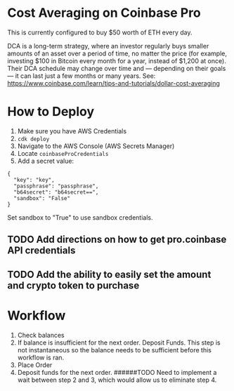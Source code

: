 
# Cost Averaging on Coinbase Pro

This is currently configured to buy $50 worth of ETH every day. 

DCA is a long-term strategy, where an investor regularly buys smaller amounts of an asset over a period of time, no matter the price (for example, investing $100 in Bitcoin every month for a year, instead of $1,200 at once). Their DCA schedule may change over time and — depending on their goals — it can last just a few months or many years. 
See: https://www.coinbase.com/learn/tips-and-tutorials/dollar-cost-averaging


# How to Deploy
1. Make sure you have AWS Credentials
2. ```cdk deploy```
3. Navigate to the AWS Console (AWS Secrets Manager)
4. Locate ```coinbaseProCredentials```
5. Add a secret value: 
```
{
  "key": "key",
  "passphrase": "passphrase",
  "b64secret": "b64secret==",
  "sandbox": "False"
}
```

Set sandbox to "True" to use sandbox credentials. 

## TODO Add directions on how to get pro.coinbase API credentials
## TODO Add the ability to easily set the amount and crypto token to purchase

# Workflow
1. Check balances
2. If balance is insufficient for the next order. Deposit Funds. This step is not instantaneous so the balance needs to be sufficient before this workflow is ran. 
3. Place Order
4. Deposit funds for the next order.
######TODO Need to implement a wait between step 2 and 3, which would allow us to eliminate step 4. 
